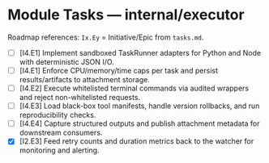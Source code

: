 # Module Tasks — internal/executor

Roadmap references: `Ix.Ey` = Initiative/Epic from `tasks.md`.

- [ ] [I4.E1] Implement sandboxed TaskRunner adapters for Python and Node with deterministic JSON I/O.
- [ ] [I4.E1] Enforce CPU/memory/time caps per task and persist results/artifacts to attachment storage.
- [ ] [I4.E2] Execute whitelisted terminal commands via audited wrappers and reject non-whitelisted requests.
- [ ] [I4.E3] Load black-box tool manifests, handle version rollbacks, and run reproducibility checks.
- [ ] [I4.E4] Capture structured outputs and publish attachment metadata for downstream consumers.
- [x] [I2.E3] Feed retry counts and duration metrics back to the watcher for monitoring and alerting.
